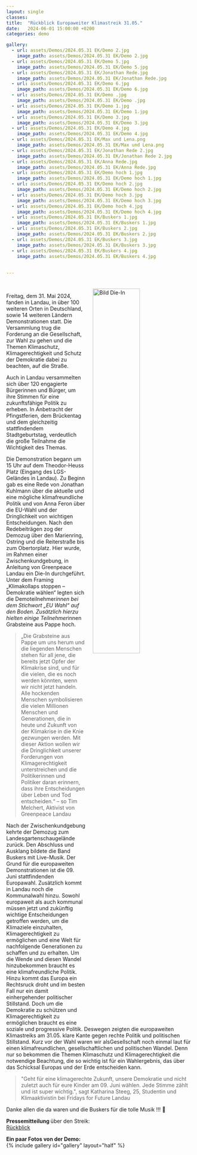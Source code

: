 ```yaml
---
layout: single
classes: 
title:  "Rückblick Europaweiter Klimastreik 31.05."
date:   2024-06-01 15:00:00 +0200
categories: demo

gallery:
  - url: assets/Demos/2024.05.31 EK/Demo 2.jpg
    image_path: assets/Demos/2024.05.31 EK/Demo 2.jpg
  - url: assets/Demos/2024.05.31 EK/Demo 5.jpg
    image_path: assets/Demos/2024.05.31 EK/Demo 5.jpg
  - url: assets/Demos/2024.05.31 EK/Jonathan Rede.jpg
    image_path: assets/Demos/2024.05.31 EK/Jonathan Rede.jpg
  - url: assets/Demos/2024.05.31 EK/Demo 6.jpg
    image_path: assets/Demos/2024.05.31 EK/Demo 6.jpg
  - url: assets/Demos/2024.05.31 EK/Demo .jpg
    image_path: assets/Demos/2024.05.31 EK/Demo .jpg
  - url: assets/Demos/2024.05.31 EK/Demo 1.jpg
    image_path: assets/Demos/2024.05.31 EK/Demo 1.jpg
  - url: assets/Demos/2024.05.31 EK/Demo 3.jpg
    image_path: assets/Demos/2024.05.31 EK/Demo 3.jpg
  - url: assets/Demos/2024.05.31 EK/Demo 4.jpg
    image_path: assets/Demos/2024.05.31 EK/Demo 4.jpg
  - url: assets/Demos/2024.05.31 EK/Max und Lena.png
    image_path: assets/Demos/2024.05.31 EK/Max und Lena.png
  - url: assets/Demos/2024.05.31 EK/Jonathan Rede 2.jpg
    image_path: assets/Demos/2024.05.31 EK/Jonathan Rede 2.jpg
  - url: assets/Demos/2024.05.31 EK/Anna Rede.jpg
    image_path: assets/Demos/2024.05.31 EK/Anna Rede.jpg    
  - url: assets/Demos/2024.05.31 EK/Demo hoch 1.jpg
    image_path: assets/Demos/2024.05.31 EK/Demo hoch 1.jpg
  - url: assets/Demos/2024.05.31 EK/Demo hoch 2.jpg
    image_path: assets/Demos/2024.05.31 EK/Demo hoch 2.jpg
  - url: assets/Demos/2024.05.31 EK/Demo hoch 3.jpg
    image_path: assets/Demos/2024.05.31 EK/Demo hoch 3.jpg
  - url: assets/Demos/2024.05.31 EK/Demo hoch 4.jpg
    image_path: assets/Demos/2024.05.31 EK/Demo hoch 4.jpg
  - url: assets/Demos/2024.05.31 EK/Buskers 1.jpg
    image_path: assets/Demos/2024.05.31 EK/Buskers 1.jpg
  - url: assets/Demos/2024.05.31 EK/Buskers 2.jpg
    image_path: assets/Demos/2024.05.31 EK/Buskers 2.jpg
  - url: assets/Demos/2024.05.31 EK/Buskers 3.jpg
    image_path: assets/Demos/2024.05.31 EK/Buskers 3.jpg
  - url: assets/Demos/2024.05.31 EK/Buskers 4.jpg
    image_path: assets/Demos/2024.05.31 EK/Buskers 4.jpg
    
    
---
```

<img src="https://github.com/fridaysforfuture-landau-pfalz/fridaysforfuture-landau-pfalz.github.io/blob/main/assets/Demos/2024.05.31%20EK/Die%20In%20.jpg?raw=true" alt="Bild Die-In" style="float:right;" hspace=20 vspace=20 height="50%" width="50%"> <br>

Freitag, dem 31. Mai 2024, fanden in Landau, in über 100 weiteren Orten in Deutschland, sowie 14 weiteren Ländern Demonstrationen statt. Die Versammlung trug die Forderung an die Gesellschaft, zur Wahl zu gehen und die Themen Klimaschutz, Klimagerechtigkeit und Schutz der Demokratie dabei zu beachten, auf die Straße. <br>

Auch in Landau versammelten sich über 120 engagierte Bürgerinnen und Bürger, um ihre Stimmen für eine zukunftsfähige Politik zu erheben. In Anbetracht der Pfingstferien, dem Brückentag und dem gleichzeitig stattfindendem Stadtgeburtstag, verdeutlich die große Teilnahme die Wichtigkeit des Themas. <br>

Die Demonstration begann um 15 Uhr auf dem Theodor-Heuss Platz (Eingang des LGS-Geländes in Landau). Zu Beginn gab es eine Rede von Jonathan Kuhlmann über die aktuelle und eine mögliche klimafreundliche Politik und von Anna Feron über die EU-Wahl und der Dringlichkeit von wichtigen Entscheidungen. Nach den Redebeiträgen zog der Demozug über den Marienring, Ostring und die Reiterstraße bis zum Obertorplatz. Hier wurde, im Rahmen einer Zwischenkundgebung, in Anleitung von Greenpeace Landau ein Die-In durchgeführt. Unter dem Framing „Klimakollaps stoppen –
Demokratie wählen“ legten sich die Demoteilnehmer*innen bei dem Stichwort „EU Wahl“ auf den Boden. Zusätzlich hierzu hielten einige Teilnehmer*innen Grabsteine aus Pappe hoch. <br>

<blockquote>
„Die Grabsteine aus Pappe um uns herum und die liegenden Menschen stehen für all jene, die bereits jetzt Opfer der Klimakrise sind, und für die vielen, die es noch werden könnten, wenn wir nicht jetzt handeln. Alle hockenden Menschen symbolisieren die vielen Millionen Menschen und Generationen, die in heute und Zukunft von der Klimakrise in die Knie gezwungen werden. Mit dieser Aktion wollen wir die Dringlichkeit unserer Forderungen von Klimagerechtigkeit unterstreichen und die Politikerinnen und Politiker daran erinnern, dass ihre Entscheidungen über Leben und Tod entscheiden.“ – so Tim Melchert, Aktivist von Greenpeace Landau
</blockquote>

Nach der Zwischenkundgebung kehrte der Demozug zum Landesgartenschaugelände zurück. Den Abschluss und Ausklang bildete die Band Buskers mit Live-Musik. Der Grund für die europaweiten Demonstrationen ist die 09. Juni stattfindenden Europawahl. Zusätzlich kommt in Landau noch die Kommunalwahl hinzu. Sowohl europaweit als auch kommunal müssen jetzt und zukünftig wichtige Entscheidungen getroffen werden, um die Klimaziele einzuhalten, Klimagerechtigkeit zu ermöglichen und eine Welt für nachfolgende Generationen zu schaffen und zu erhalten. Um die Wende und diesen Wandel hinzubekommen braucht es eine klimafreundliche Politik. Hinzu kommt das Europa ein Rechtsruck droht und im besten Fall nur ein damit einhergehender politischer Stillstand. Doch um die Demokratie zu schützen und Klimagerechtigkeit zu ermöglichen braucht es eine soziale und progressive Politik. Deswegen zeigten die europaweiten Klimastreiks am 31.05. klare Kante gegen rechte Politik und politischen Stillstand. Kurz vor der Wahl waren wir alsGesellschaft noch einmal laut für einen klimafreundlichen, gesellschaftlichen und politischen Wandel. Denn nur so bekommen die Themen Klimaschutz und Klimagerechtigkeit die notwendige Beachtung, die so wichtig ist für ein Wahlergebnis, das über das Schicksal Europas und der Erde entscheiden kann. <br>

<blockquote>
"Geht für eine klimagerechte Zukunft, unsere Demokratie und nicht zuletzt auch für eure Kinder am 09. Juni wählen. Jede Stimme zählt und ist super wichtig.", sagt Katharina Steeg, 25, Studentin und Klimaaktivistin bei Fridays for Future Landau
</blockquote>

Danke allen die da waren und die Buskers für die tolle Musik !!! 💚

<b> Pressemitteilung </b> über den Streik: <br>
<a href="https://fridaysforfuture-landau.de/assets/Demos/2024.05.31%20EK/Pressemitteilung%20R%C3%BCckblick%20Fridays%20for%20Future%20Landau%2031.05.%20Europawahl.pdf" target="_blank" >Rückblick</a> <br>

<b> Ein paar Fotos von der Demo: </b>  <br>
{% include gallery id="gallery" layout="half" %}
